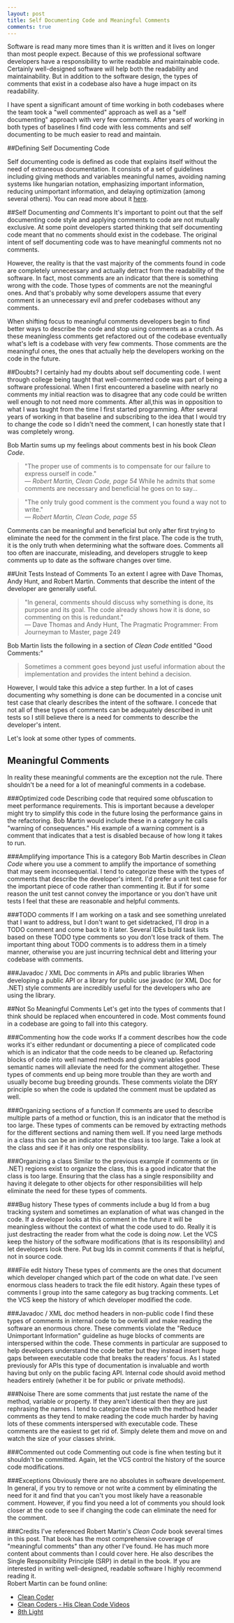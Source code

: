 ```yaml
---
layout: post
title: Self Documenting Code and Meaningful Comments
comments: true
---
```

Software is read many more times than it is written and it lives on longer than
most people expect. Because of this we professional software developers have a
responsibility to write readable and maintainable code. Certainly well-designed
software will help both the readability and maintainability. But in addition to
the software design, the types of
comments that exist in a codebase also have a huge impact on its readability.

I have spent a significant amount of time working in both codebases where the
team took a "well commented" approach as well as a "self documenting" approach
with very few comments.
After years of working in both types of baselines I find code with less
comments and self documenting to be much easier to read and maintain.

##Defining Self Documenting Code

Self documenting code is defined as code that explains itself without the need
of extraneous documentation. It consists of a set of guidelines including
giving methods and variables meaningful names, avoiding naming systems like
hungarian notation, emphasizing important information, reducing unimportant
information, and delaying optimization (among several others). You can read
more about it [here](http://c2.com/cgi/wiki?SelfDocumentingCode).

##Self Documenting _and_ Comments
It's important to point out that the self documenting code style and applying
comments to code are not mutually exclusive. At some point developers started
thinking that self documenting code meant that no comments should exist in the
codebase. The original intent of self documenting code was to have
meaningful comments not no comments.

However, the reality is that the vast majority of the comments found in code
are completely unnecessary and actually detract from the readability of the
software. In fact, most comments are an indicator that there is something wrong
with the code. Those types of comments are not the meaningful ones. And that's
probably why some developers assume that every comment is an unnecessary evil
and prefer codebases without any comments.

When shifting focus to meaningful comments developers begin to find better
ways to describe the code and stop using comments as a crutch. As these
meaningless comments get refactored out of the codebase eventually what's left
is a codebase with very few comments. Those comments are the meaningful ones,
the ones that actually help the developers working on the code in the future.

##Doubts?
I certainly had my doubts about self documenting code. I went through college
being taught that well-commented code was part of being a software
professional. When I first encountered a baseline with nearly no comments my
initial reaction was to disagree that any code could be written well enough to
not need more comments. After all,this was in opposition to what I was taught
from the time I first started programming. After several years of working in
that baseline and subscribing to the idea that I would try to change the code
so I didn't need the comment, I can honestly state that I was completely wrong.

Bob Martin sums up my feelings about comments best in his book _Clean Code_.

> "The proper use of comments is to compensate for our failure to express
> ourself in code."  
>&mdash; _Robert Martin, Clean Code, page 54_
While he admits that some comments are necessary and beneficial he goes on to
say&hellip;

> "The only truly good comment is the comment you found a way not to write."  
>&mdash; _Robert Martin, Clean Code, page 55_

Comments can be meaningful and beneficial but only after first trying to
eliminate the need for the comment in the first place. The code is the
truth, it is the only truth when determining what the software does.
Comments all too often are inaccurate, misleading, and developers struggle
to keep comments up to date as the software changes over time.

##Unit Tests Instead of Comments
To an extent I agree with Dave Thomas, Andy Hunt, and Robert Martin.
Comments that describe the intent of the developer are generally useful. 

> "In general, comments should discuss why something is done, its purpose
> and its goal. The code already shows how it is done, so commenting on this
> is redundant."   
> &mdash; Dave Thomas and Andy Hunt, The Pragmatic Programmer: From Journeyman to Master, page 249

Bob Martin lists the following in a section of _Clean Code_ entitled
"Good Comments:"
> Sometimes a comment goes beyond just useful information about the
> implementation and provides the intent behind a decision.

However, I would take this advice a step further. In a lot of cases
documenting why something is done can be documented in a concise unit
test case that clearly describes the intent of the software. I concede
that not all of these types of comments can be adequately described in
unit tests so I still believe there is a need for comments to
describe the developer's intent.

Let's look at some other types of comments.

## Meaningful Comments
In reality these meaningful comments are the exception not the rule. There
shouldn't be a need for a lot of meaningful comments in a codebase.

###Optimized code
Describing code that required some obfuscation to meet performance
requirements.
This is important because a developer might try to simplify this code
in the future losing the performance gains in the refactoring. Bob
Martin would include these in a category he calls "warning of consequences."
His example of a warning comment is a comment that indicates that a
test is disabled because of how long it takes to run.

###Amplifying importance
This is a category Bob Martin describes in _Clean Code_ where you use a
comment to amplify the importance of something that may seem
inconsequential. I tend to categorize these with the types of comments
that describe the developer's intent. I'd prefer a unit test case for
the important piece of code rather than commenting it. But if for some
reason the unit test cannot convey the importance or you don't have
unit tests I feel that these are reasonable and helpful comments.

###TODO comments
If I am working on a task and see something unrelated that I want to
address, but I don't want to get sidetracked, I'll drop in a TODO
comment and come back to it later. Several IDEs build task lists based
on
these TODO type comments so you don't lose track of them. The important
thing about TODO comments is to address them in a timely manner,
otherwise you are just incurring technical debt and littering your
codebase with comments.

###Javadoc / XML Doc comments in APIs and public libraries
When developing a public API or a library for public use javadoc (or
XML Doc for .NET) style comments are incredibly useful for the
developers who are using the library.

##Not So Meaningful Comments
Let's get into the types of comments that I think should be replaced
when encountered in code. Most comments found in a codebase are going
to fall into this category.

###Commenting how the code works
If a comment describes how the code works it's either redundant or
documenting a piece of complicated code which is an indicator that the
code needs to be cleaned up. Refactoring blocks of code into well named
methods and giving variables good semantic names will alleviate the
need for the comment altogether. These types of comments end up being
more trouble than they are worth and usually become bug breeding
grounds. These comments violate the DRY principle so when the code is
updated the comment must be updated as well.

###Organizing sections of a function
If comments are used to describe multiple parts of a method or
function, this is an indicator that the method is too large. These
types of comments can be removed by extracting methods for the
different sections and naming them well. If you need large methods in a
class this can be an indicator that the class is too large. Take a look
at the class and see if it has only one responsibility.

###Organizing a class
Similar to the previous example if comments or (in .NET) regions exist
to organize the class, this is a good indicator that the class is too
large. Ensuring that the class has a single responsibility and having
it delegate to other objects for other responsibilities will help
eliminate the need for these types of comments.

###Bug history
These types of comments include a bug Id from a bug tracking system and
sometimes an explanation of what was changed in the code. If a
developer looks at this comment in the future it will be meaningless
without the context of what the code used to do. Really it is just
destracting the reader from what the code is doing _now_. Let the VCS
keep the history of the software modifications (that is its
responsibility) and let developers look there. Put bug Ids in commit
comments if that is helpful, not in source code.

###File edit history
These types of comments are the ones that document which developer
changed which part of the code on what date. I've seen enormous class
headers to track the file edit history. Again these types of comments I
group into the same category as bug tracking comments. Let the VCS keep
the history of which developer modified the code.

###Javadoc / XML doc method headers in non-public code
I find these types of comments in internal code to be overkill and make
reading the software an enormous chore. These comments violate the
"Reduce Unimportant Information" guideline as huge blocks of comments
are interspersed within the code. These comments in particular are
supposed to help developers understand the code better but they instead
insert huge gaps between executable code that breaks the readers'
focus. As I stated previously for APIs this type of documentation is
invaluable and worth having but only on the public facing API. Internal
code should avoid method headers entirely (whether it be for public or
private methods).

###Noise
There are some comments that just restate the name of the method, variable or
property.  If they aren't identical then they are just rephrasing the names. 
I tend to categorize these with the method header comments as they tend to make
reading the code much harder by having lots of these comments interspersed with
executable code. These comments are the easiest to get rid of. Simply delete
them and move on and watch the size of your classes shrink.

###Commented out code
Commenting out code is fine when testing but it shouldn't be committed.
Again, let the VCS control the history of the source code
modifications.

###Exceptions
Obviously there are no absolutes in software developement. In general,
if you try to remove or not write a comment by eliminating the need for
it and find that you can't you most likely have a reasonable comment. 
However, if you find you need a lot of comments you should look closer
at the code to see if changing the code can eliminate the need for the comment.

###Credits
I've referenced Robert Martin's _Clean Code_ book several times in this
post. That book has the most comprehensive coverage of "meaningful
comments" than any other I've found. He has much more content about
comments than I could cover here. He also describes the Single
Responsibility Principle (SRP) in detail in the book. If you are
interested in writing well-designed, readable software I highly
recommend reading it.
<br/>
Robert Martin can be found online:
* [Clean Coder](http://www.cleancoder.com)
* [Clean Coders - His Clean Code Videos](http://www.cleancoders.com)
* [8th Light](http://www.8thlight.com)
